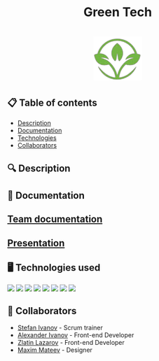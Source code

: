 <h1 align="center">Green Tech <h1>

<div align="center" ><img src="./images/logo.png" alt="logo with text GreenTech"> </div>

<div align="center"> 


</div>

## 📋 Table of contents
  - [Description](#description)
  - [Documentation](#docs)
  - [Technologies](#technologies)
  - [Collaborators](#collaborators)
  
## 🔍 Description <a name="description"></a>
<p align="center"></p>
  
## 📃 Documentation <a name="docs"></a>
  
## [Team documentation]()
  
## [Presentation]()

## 🖥️ Technologies used <a name="technologies"></a> 
  
<a href="#"><img src="https://uxwing.com/wp-content/themes/uxwing/download/brands-and-social-media/visual-studio-code-icon.png" width=100></a>
<a href="#"><img src="https://pngimg.com/uploads/github/github_PNG58.png" width=100></a>
<a href="#"><img src="https://upload.wikimedia.org/wikipedia/commons/6/61/HTML5_logo_and_wordmark.svg" width=100></a>
<a href="#"><img src="https://brandslogos.com/wp-content/uploads/images/large/css-logo.png" width=100></a>
<a href="#"><img src="https://upload.wikimedia.org/wikipedia/commons/f/fd/Microsoft_Office_Word_%282019%E2%80%93present%29.svg" width=100></a>
<a href="#"><img src="https://upload.wikimedia.org/wikipedia/commons/3/3b/Microsoft_PowerPoint_Logo.png" width=100></a>
<a href="#"><img src="https://upload.wikimedia.org/wikipedia/commons/c/c9/Microsoft_Office_Teams_%282018%E2%80%93present%29.svg" width=100></a>
<a href="#"><img src="https://cdn.freebiesupply.com/logos/large/2x/figma-1-logo-png-transparent.pngs" width=100></a>
## 🧑 Collaborators <a name="collaborators"></a>
- [Stefan Ivanov](https://github.com/sbivanov22) - Scrum trainer 
- [Alexander Ivanov](https://github.com/ASIvanov22) - Front-end Developer
- [Zlatin Lazarov](https://github.com/ZlatinLazarov) - Front-end Developer
- [Maxim Mateev](https://github.com/MPMateev22) - Designer

